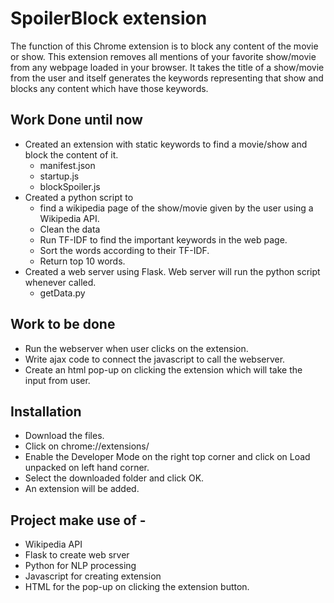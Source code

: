 # SpoilerBlock extension
The function of this Chrome extension is to block any content of the movie or show.  This extension removes all mentions of your favorite show/movie from any webpage loaded in your browser. It takes the title of a show/movie from the user and itself generates the keywords representing that show and blocks any content which have those keywords. 

## Work Done until now
- Created an extension with static keywords to find a movie/show and block the content of it. 
  - manifest.json
  - startup.js
  - blockSpoiler.js
- Created a python script to 
  - find a  wikipedia page of the show/movie given by the user using a Wikipedia API. 
  - Clean the data
  - Run TF-IDF to find the important keywords in the web page.
  - Sort the words according to their TF-IDF.
  - Return top 10 words.
- Created a web server using Flask. Web server will run the python script whenever called.
  - getData.py

## Work to be done 
- Run the webserver when user clicks on the extension. 
- Write ajax code to connect the javascript to call the webserver.
- Create an html pop-up on clicking the extension which will take the input from user.

## Installation
- Download the files.
- Click on 
chrome://extensions/
- Enable the Developer Mode on the right top corner and click on Load unpacked on left hand corner.
- Select the downloaded folder and click OK.
- An extension will be added.

## Project make use of - 
- Wikipedia API
- Flask to create web srver
- Python for NLP processing
- Javascript for creating extension
- HTML for the pop-up on clicking the extension button.
